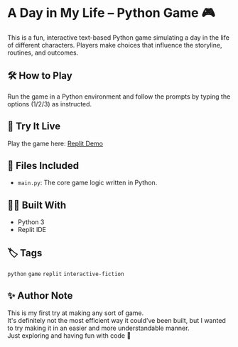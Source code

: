 # A Day in My Life – Python Game 🎮

This is a fun, interactive text-based Python game simulating a day in the life of different characters. Players make choices that influence the storyline, routines, and outcomes.

## 🛠 How to Play
Run the game in a Python environment and follow the prompts by typing the options (1/2/3) as instructed.

## 🔗 Try It Live
Play the game here: [Replit Demo](https://replit.com/@soumyamahato5/a-day-in-my-life-game)

## 📁 Files Included
- `main.py`: The core game logic written in Python.

## 👩‍💻 Built With
- Python 3
- Replit IDE

## 🏷 Tags
`python` `game` `replit` `interactive-fiction`

## ✨ Author Note

This is my first try at making any sort of game.  
It's definitely not the most efficient way it could’ve been built, but I wanted to try making it in an easier and more understandable manner.  
Just exploring and having fun with code 🙂

